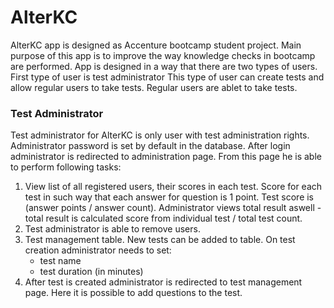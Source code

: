 # AlterKC
AlterKC app is designed as Accenture bootcamp student project. 
Main purpose of this app is to improve the way knowledge checks in bootcamp are performed.
App is designed in a way that there are two types of users. First type of user is test administrator
This type of user can create tests and allow regular users to take tests. Regular users are ablet to take tests.

### Test Administrator
Test administrator for AlterKC is only user with test administration rights. Administrator password is set by default in the database.
After login administrator is redirected to administration page. From this page he is able to perform following tasks:
1. View list of all registered users, their scores in each test. Score for each test in such way that each answer for question is 1 point.
Test score is (answer points / answer count). Administrator views total result aswell - total result
is calculated score from individual test / total test count.
2. Test administrator is able to remove users.
3. Test management table. New tests can be added to table. On test creation administrator needs to set:
    - test name
    - test duration (in minutes)
4. After test is created administrator is redirected to test management page. Here it is possible to add questions to the test.
